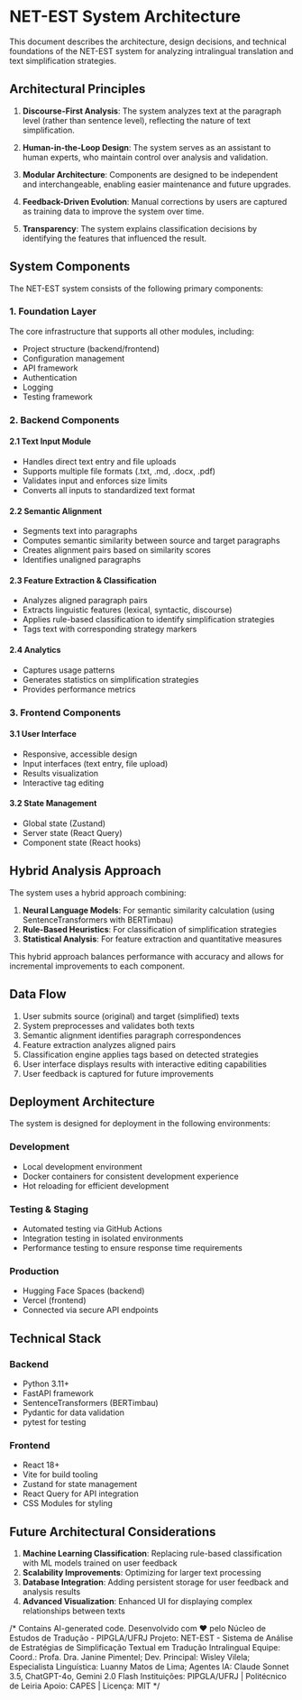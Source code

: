 # NET-EST System Architecture

This document describes the architecture, design decisions, and technical foundations of the NET-EST system for analyzing intralingual translation and text simplification strategies.

## Architectural Principles

1. **Discourse-First Analysis**: The system analyzes text at the paragraph level (rather than sentence level), reflecting the nature of text simplification.

2. **Human-in-the-Loop Design**: The system serves as an assistant to human experts, who maintain control over analysis and validation.

3. **Modular Architecture**: Components are designed to be independent and interchangeable, enabling easier maintenance and future upgrades.

4. **Feedback-Driven Evolution**: Manual corrections by users are captured as training data to improve the system over time.

5. **Transparency**: The system explains classification decisions by identifying the features that influenced the result.

## System Components

The NET-EST system consists of the following primary components:

### 1. Foundation Layer

The core infrastructure that supports all other modules, including:
- Project structure (backend/frontend)
- Configuration management
- API framework
- Authentication
- Logging
- Testing framework

### 2. Backend Components

#### 2.1 Text Input Module
- Handles direct text entry and file uploads
- Supports multiple file formats (.txt, .md, .docx, .pdf)
- Validates input and enforces size limits
- Converts all inputs to standardized text format

#### 2.2 Semantic Alignment
- Segments text into paragraphs
- Computes semantic similarity between source and target paragraphs
- Creates alignment pairs based on similarity scores
- Identifies unaligned paragraphs

#### 2.3 Feature Extraction & Classification
- Analyzes aligned paragraph pairs
- Extracts linguistic features (lexical, syntactic, discourse)
- Applies rule-based classification to identify simplification strategies
- Tags text with corresponding strategy markers

#### 2.4 Analytics
- Captures usage patterns
- Generates statistics on simplification strategies
- Provides performance metrics

### 3. Frontend Components

#### 3.1 User Interface
- Responsive, accessible design
- Input interfaces (text entry, file upload)
- Results visualization
- Interactive tag editing

#### 3.2 State Management
- Global state (Zustand)
- Server state (React Query)
- Component state (React hooks)

## Hybrid Analysis Approach

The system uses a hybrid approach combining:

1. **Neural Language Models**: For semantic similarity calculation (using SentenceTransformers with BERTimbau)
2. **Rule-Based Heuristics**: For classification of simplification strategies
3. **Statistical Analysis**: For feature extraction and quantitative measures

This hybrid approach balances performance with accuracy and allows for incremental improvements to each component.

## Data Flow

1. User submits source (original) and target (simplified) texts
2. System preprocesses and validates both texts
3. Semantic alignment identifies paragraph correspondences
4. Feature extraction analyzes aligned pairs
5. Classification engine applies tags based on detected strategies
6. User interface displays results with interactive editing capabilities
7. User feedback is captured for future improvements

## Deployment Architecture

The system is designed for deployment in the following environments:

### Development
- Local development environment
- Docker containers for consistent development experience
- Hot reloading for efficient development

### Testing & Staging
- Automated testing via GitHub Actions
- Integration testing in isolated environments
- Performance testing to ensure response time requirements

### Production
- Hugging Face Spaces (backend)
- Vercel (frontend)
- Connected via secure API endpoints

## Technical Stack

### Backend
- Python 3.11+
- FastAPI framework
- SentenceTransformers (BERTimbau)
- Pydantic for data validation
- pytest for testing

### Frontend
- React 18+
- Vite for build tooling
- Zustand for state management
- React Query for API integration
- CSS Modules for styling

## Future Architectural Considerations

1. **Machine Learning Classification**: Replacing rule-based classification with ML models trained on user feedback
2. **Scalability Improvements**: Optimizing for larger text processing
3. **Database Integration**: Adding persistent storage for user feedback and analysis results
4. **Advanced Visualization**: Enhanced UI for displaying complex relationships between texts

/*
Contains AI-generated code.
Desenvolvido com ❤️ pelo Núcleo de Estudos de Tradução - PIPGLA/UFRJ
Projeto: NET-EST - Sistema de Análise de Estratégias de Simplificação Textual em Tradução Intralingual
Equipe: Coord.: Profa. Dra. Janine Pimentel; Dev. Principal: Wisley Vilela; Especialista Linguística: Luanny Matos de Lima; Agentes IA: Claude Sonnet 3.5, ChatGPT-4o, Gemini 2.0 Flash
Instituições: PIPGLA/UFRJ | Politécnico de Leiria
Apoio: CAPES | Licença: MIT
*/
